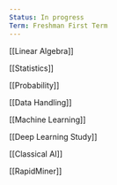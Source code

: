 ```yaml
---
Status: In progress
Term: Freshman First Term
---
```

[[Linear Algebra]]

[[Statistics]]

[[Probability]]

[[Data Handling]]

[[Machine Learning]]

[[Deep Learning Study]]

  

[[Classical AI]]

[[RapidMiner]]